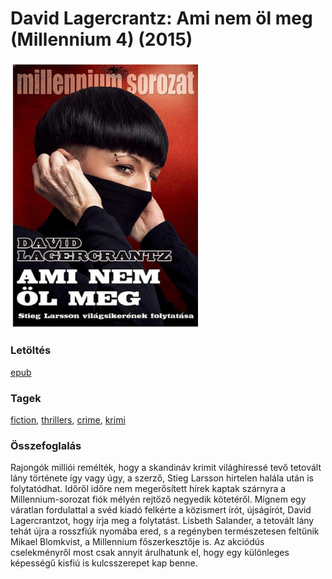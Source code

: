 # <a name="id_960">David Lagercrantz: Ami nem öl meg (Millennium 4) (2015)</a>
<img src="https://github.com/BercziSandor/calibre_lib/raw/main/libs/main/David%20Lagercrantz/Ami%20nem%20ol%20meg%20%28960%29/cover.jpg" alt="cover" width="300"/>

### Letöltés
[epub](https://github.com/BercziSandor/calibre_lib/raw/main/libs/main/David%20Lagercrantz/Ami%20nem%20ol%20meg%20%28960%29/Ami%20nem%20ol%20meg%20-%20David%20Lagercrantz.epub)

### Tagek
[fiction](https://github.com/berczisandor/calibre_lib/libs/main/_details/_tags/fiction.md), [thrillers](https://github.com/berczisandor/calibre_lib/libs/main/_details/_tags/thrillers.md), [crime](https://github.com/berczisandor/calibre_lib/libs/main/_details/_tags/crime.md), [krimi](https://github.com/berczisandor/calibre_lib/libs/main/_details/_tags/krimi.md)

### Összefoglalás
<p>Rajongók milliói remélték, hogy a skandináv krimit világhíressé tevő tetovált lány története így vagy úgy, a szerző, Stieg Larsson hirtelen halála után is folytatódhat. Időről időre nem megerősített hírek kaptak szárnyra a Millennium-sorozat fiók mélyén rejtőző negyedik kötetéről. Mígnem egy váratlan fordulattal a svéd kiadó felkérte a közismert írót, újságírót, David Lagercrantzot, hogy írja meg a folytatást. Lisbeth Salander, a tetovált lány tehát újra a rosszfiúk nyomába ered, s a regényben természetesen feltűnik Mikael Blomkvist, a Millennium főszerkesztője is. Az akciódús cselekményről most csak annyit árulhatunk el, hogy egy különleges képességű kisfiú is kulcsszerepet kap benne.</p>


